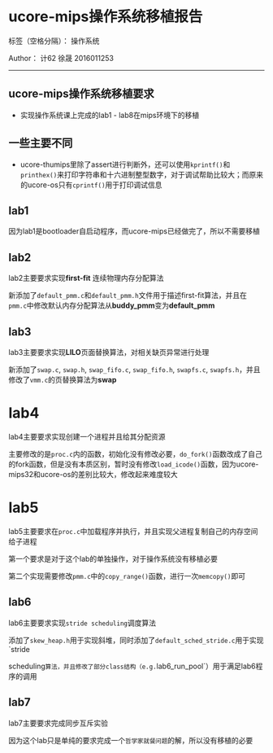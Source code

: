 # ucore-mips操作系统移植报告

标签（空格分隔）： 操作系统

Author： 计62 徐晟 2016011253

---

## ucore-mips操作系统移植要求

- 实现操作系统课上完成的lab1 - lab8在mips环境下的移植

## 一些主要不同
- ucore-thumips里除了assert进行判断外，还可以使用`kprintf()`和`printhex()`来打印字符串和十六进制整型数字，对于调试帮助比较大；而原来的ucore-os只有`cprintf()`用于打印调试信息

## lab1

因为lab1是bootloader自启动程序，而ucore-mips已经做完了，所以不需要移植

## lab2

lab2主要要求实现**first-fit** 连续物理内存分配算法

新添加了`default_pmm.c`和`default_pmm.h`文件用于描述first-fit算法，并且在`pmm.c`中修改默认内存分配算法从**buddy_pmm**变为**default_pmm**

## lab3

lab3主要要求实现**LILO**页面替换算法，对相关缺页异常进行处理

新添加了`swap.c`, `swap.h`, `swap_fifo.c`, `swap_fifo.h`, `swapfs.c`, `swapfs.h`，并且修改了`vmm.c`的页替换算法为**swap**

# lab4

lab4主要要求实现创建一个进程并且给其分配资源

主要修改的是`proc.c`内的函数，初始化没有修改必要，`do_fork()`函数改成了自己的fork函数，但是没有本质区别，暂时没有修改`load_icode()`函数，因为ucore-mips32和ucore-os的差别比较大，修改起来难度较大

# lab5

lab5主要要求在`proc.c`中加载程序并执行，并且实现父进程复制自己的内存空间给子进程

第一个要求是对于这个lab的单独操作，对于操作系统没有移植必要

第二个实现需要修改`pmm.c`中的`copy_range()`函数，进行一次`memcopy()`即可

## lab6

lab6主要要求实现`stride scheduling`调度算法

添加了`skew_heap.h`用于实现斜堆，同时添加了`default_sched_stride.c`用于实现`stride

scheduling`算法，并且修改了部分class结构（e.g.`lab6_run_pool`）用于满足lab6程序的调用

## lab7

lab7主要要求完成同步互斥实验

因为这个lab只是单纯的要求完成一个`哲学家就餐问题`的解，所以没有移植的必要